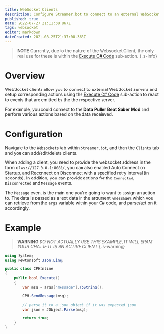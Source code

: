 ```yaml
---
title: WebSocket Clients
description: Configure Streamer.bot to connect to an external WebSocket server
published: true
date: 2022-07-27T21:11:38.867Z
tags: websocket
editor: markdown
dateCreated: 2021-08-25T21:37:08.368Z
---
```


> **NOTE** 
> Currently, due to the nature of the Websocket Client, the only real use for these is within the [Execute C# Code](/en/Sub-Actions/Code/Execute-CSharp-Code) sub-action.
{.is-info}

# Overview

WebSocket clients allow you to connect to external WebSocket servers and setup corresponding actions using the [Execute C# Code](/Sub-Actions/Code/Execute-CSharp-Code) sub-action to react to events that are emitted by the the respective server.  

For example, you could connect to the **Data Puller Beat Saber Mod** and perform various actions based on the data receieved.


# Configuration

Navigate to the `Websockets` tab within `Streamer.bot`, and then the `Clients` tab and you can add/edit/delete clients.

When adding a client, you need to provide the websocket address in the form of `ws://127.0.0.1:8080/`, you can also enabled Auto Connect on Startup, and Reconnect on Disconnect with a specified retry interval (in seconds).  In addition, you can provide actions for the `Connected`, `Disconnected` and `Message` events.

The `Message` event is the main one you're going to want to assign an action to.  The data is passed as a text data in the argument `%message%` which you can retrieve from the `args` variable within your C# code, and parse/act on it accordingly.


# Example

> **WARNING**
> *DO NOT ACTUALLY USE THIS EXAMPLE, IT WILL SPAM YOUR CHAT IF IT IS AN ACTIVE CLIENT*
{.is-warning}

```csharp
using System;
using Newtonsoft.Json.Linq;

public class CPHInline
{
    public bool Execute()
    {
        var msg = args["message"].ToString();

        CPH.SendMessage(msg);

        // parse it to a json object if it was expected json
        var json = JObject.Parse(msg); 

        return true;
    }
}
```